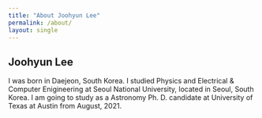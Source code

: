 ```yaml
---
title: "About Joohyun Lee"
permalink: /about/
layout: single
---
```


## Joohyun Lee

I was born in Daejeon, South Korea. I studied Physics and Electrical & Computer Enigineering at Seoul National University, located in Seoul, South Korea. I am going to study as a Astronomy Ph. D. candidate at University of Texas at Austin from August, 2021.
